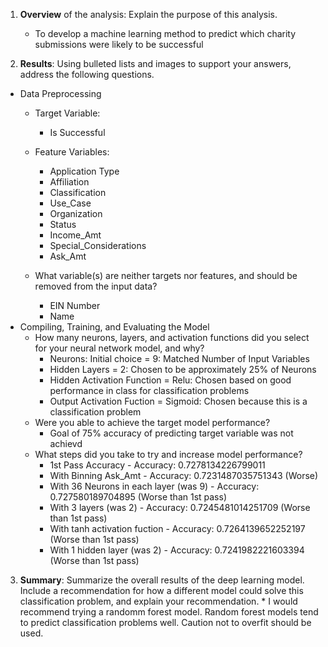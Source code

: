 1.  **Overview** of the analysis: Explain the purpose of this analysis.
    * To develop a machine learning method to predict which charity submissions were likely to be successful

2. **Results**: Using bulleted lists and images to support your answers, address the following questions.

  * Data Preprocessing
    * Target Variable: 
        * Is Successful
    * Feature Variables:
        * Application Type
        * Affiliation
        * Classification
        * Use_Case
        * Organization
        * Status
        * Income_Amt
        * Special_Considerations
        * Ask_Amt
        
    * What variable(s) are neither targets nor features, and should be removed from the input data?
        * EIN Number
        * Name
  * Compiling, Training, and Evaluating the Model
    * How many neurons, layers, and activation functions did you select for your neural network model, and why?
        * Neurons: Initial choice = 9:  Matched Number of Input Variables
        * Hidden Layers = 2:  Chosen to be approximately 25% of Neurons
        * Hidden Activation Function = Relu: Chosen based on good performance in class for classification problems
        * Output Activation Fuction = Sigmoid:  Chosen because this is a classification problem
    * Were you able to achieve the target model performance?
        * Goal of 75% accuracy of predicting target variable was not achievd
    * What steps did you take to try and increase model performance?
        * 1st Pass Accuracy - Accuracy: 0.7278134226799011
        * With Binning Ask_Amt - Accuracy: 0.7231487035751343 (Worse)
        * With 36 Neurons in each layer (was 9) - Accuracy: 0.727580189704895 (Worse than 1st pass)
        * With 3 layers (was 2) - Accuracy: 0.7245481014251709 (Worse than 1st pass)
        * With tanh activation fuction - Accuracy: 0.7264139652252197 (Worse than 1st pass)
        * With 1 hidden layer (was 2) - Accuracy: 0.7241982221603394 (Worse than 1st pass)

3. **Summary**: Summarize the overall results of the deep learning model. Include a recommendation for how a different model could solve this classification problem, and explain your recommendation.
       * I would recommend trying a randomm forest model.  Random forest models tend to predict classification problems well.  Caution not to overfit should be used.